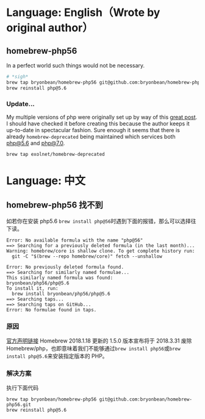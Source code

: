 # Language: English（Wrote by original author）
## homebrew-php56
In a perfect world such things would not be necessary.

```bash
# *sigh*
brew tap bryonbean/homebrew-php56 git@github.com:bryonbean/homebrew-php56.git 
brew reinstall php@5.6
```
### Update...
My multiple versions of php were originally set up by way of this [great post](https://getgrav.org/blog/macos-mojave-apache-multiple-php-versions). I should have checked it before creating this because the author keeps it up-to-date in spectacular fashion. Sure enough it seems that there is already `homebrew-deprecated` being maintained which services both php@5.6 and php@7.0.

```bash
brew tap exolnet/homebrew-deprecated
```

# Language: 中文
## homebrew-php56 找不到

如若你在安装 php5.6 ```brew install php@56```时遇到下面的报错，那么可以选择往下读。
```
Error: No available formula with the name "php@56" 
==> Searching for a previously deleted formula (in the last month)...
Warning: homebrew/core is shallow clone. To get complete history run:
  git -C "$(brew --repo homebrew/core)" fetch --unshallow

Error: No previously deleted formula found.
==> Searching for similarly named formulae...
This similarly named formula was found:
bryonbean/php56/php@5.6
To install it, run:
  brew install bryonbean/php56/php@5.6
==> Searching taps...
==> Searching taps on GitHub...
Error: No formulae found in taps.
```
### 原因
[官方声明链接](https://brew.sh/2018/01/19/homebrew-1.5.0/)
Homebrew 2018.1.18 更新的 1.5.0 版本宣布将于 2018.3.31 废除 Homebrew/php，也即意味着我们不能够通过```brew install php56```或```brew install php@5.6```来安装指定版本的 PHP。
### 解决方案
执行下面代码
```
brew tap bryonbean/homebrew-php56 git@github.com:bryonbean/homebrew-php56.git
brew reinstall php@5.6
```
